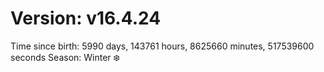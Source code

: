 # Version: v16.4.24
Time since birth: 5990 days, 143761 hours, 8625660 minutes, 517539600 seconds
Season: Winter ❄️
